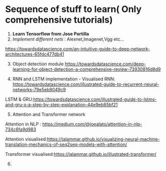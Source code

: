 
# Sequence of stuff to learn( Only comprehensive tutorials)

1. **Learn Tensorflow from Jose Portilla**
2. _Implement different nets_ : Alexnet,Imagenet,Vgg etc...

https://towardsdatascience.com/an-intuitive-guide-to-deep-network-architectures-65fdc477db41

3. Object detection module
https://towardsdatascience.com/deep-learning-for-object-detection-a-comprehensive-review-73930816d8d9


4. RNN and LSTM implementation - Visualised
RNN: https://towardsdatascience.com/illustrated-guide-to-recurrent-neural-networks-79e5eb8049c9

LSTM & GRU:https://towardsdatascience.com/illustrated-guide-to-lstms-and-gru-s-a-step-by-step-explanation-44e9eb85bf21

5. Attention and Transformer network

  Attention in NLP : https://medium.com/@joealato/attention-in-nlp-734c6fa9d983

  Attention visualised:https://jalammar.github.io/visualizing-neural-machine-translation-mechanics-of-seq2seq-models-with-attention/

  Transformer visualised:https://jalammar.github.io/illustrated-transformer/

6. 



